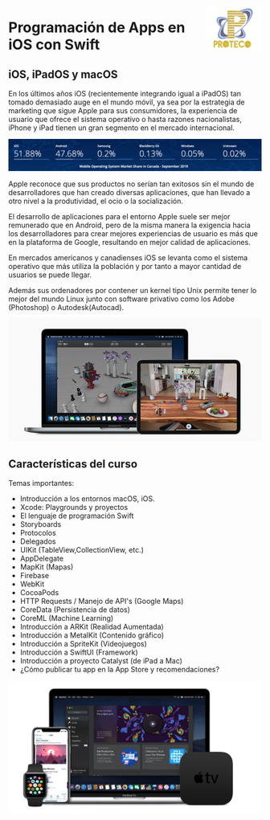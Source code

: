 


<p>
  <img src="images/proteco.png" align = "right"  width="110" height="90"/>
</p>

# Programación de Apps en iOS con Swift 


## iOS, iPadOS y macOS

En los últimos años iOS (recientemente integrando igual a iPadOS) tan tomado demasiado auge en el mundo móvil, ya sea por la estrategia de marketing que sigue Apple para sus consumidores, la experiencia de usuario que ofrece el sistema operativo o hasta razones nacionalistas, iPhone y iPad tienen un gran segmento en el mercado internacional.

![](images/cs1.png)

Apple reconoce que sus productos no serían tan exitosos sin el mundo de desarrolladores que han creado diversas aplicaciones, que han llevado a otro nivel a la produtividad, el ocio o la socialización. 

El desarrollo de aplicaciones para el entorno Apple suele ser mejor remunerado que en Android, pero de la misma manera la exigencia hacia los desarrolladores para crear mejores experiencias de usuario es más que en la plataforma de Google, resultando en mejor calidad de aplicaciones.

En mercados americanos y canadienses iOS se levanta como el sistema operativo que más utiliza la población y por tanto a mayor cantidad de usuarios se puede llegar.

Además sus ordenadores por contener un kernel tipo Unix permite tener lo mejor del mundo Linux junto con software privativo como los Adobe (Photoshop) o Autodesk(Autocad).

![](images/Screen2.png)

## Características del curso

Temas importantes:

-	Introducción a los entornos macOS, iOS.
- 	Xcode: Playgrounds y proyectos
-  El lenguaje de programación Swift
-  Storyboards
-  Protocolos
-  Delegados
-  UIKit (TableView,CollectionView, etc.)
-  AppDelegate
-  MapKit (Mapas)
-  Firebase
-  WebKit
-  CocoaPods
-  HTTP Requests / Manejo de API's (Google Maps)
-  CoreData (Persistencia de datos)
-  CoreML (Machine Learning)
-  Introducción a ARKit (Realidad Aumentada)
-  Introducción a MetalKit (Contenido gráfico)
-  Introducción a SpriteKit (Videojuegos)
-  Introducción a SwiftUI (Framework)
-  Introducción a proyecto Catalyst (de iPad a Mac)
-  ¿Cómo publicar tu app en la App Store y recomendaciones?

![](images/scr1.png)



